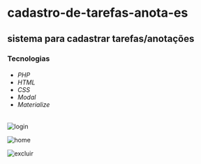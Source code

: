 # cadastro-de-tarefas-anota-es
<h2> sistema para cadastrar tarefas/anotações </h2>

<h3>Tecnologias</h3>
  
 <h6> 
    <ul>
      <li>PHP</li>
      <li>HTML</li>
      <li>CSS</li>
      <li>Modal</li>
      <li>Materialize</li>
    </ul> 
  </h6>
    

![login](https://user-images.githubusercontent.com/25871372/88123085-8c767200-cba0-11ea-8ec9-b24a93b1b5a8.jpg)

![home](https://user-images.githubusercontent.com/25871372/88123205-ce071d00-cba0-11ea-9c8b-b0af1518c5a1.jpg)

![excluir](https://user-images.githubusercontent.com/25871372/88123208-ce9fb380-cba0-11ea-943d-4a9938e812ad.jpg)



